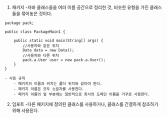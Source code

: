 1) 패키지
	-자바 클래스들을 여러 이름 공간으로 정리한 것, 비슷한 유형을 가진 클래스들을 묶어놓은 것이다.
	
```
package pack;  
  
public class PackageMain1 {  
  
    public static void main(String[] args) {  
        //사용자와 같은 위치  
        Data data = new Data();  
        //사용자와 다른 위치  
        pack.a.User user = new pack.a.User();  
    }  
}
```
	- 사용 규칙
		- 패키지의 이름과 위치는 폴더 위치와 같아야 한다.
		- 패키지 이름은 모두 소문자를 사용한다.
		- 패키지 이름의 앞 부분에는 일반적으로 회사의 도메인 이름을 거꾸로 사용한다.
2) 임포트
	-다른 패키지에 정의된 클래스를 사용하거나, 클래스를 간결하게 참조하기 위해 사용된다. 